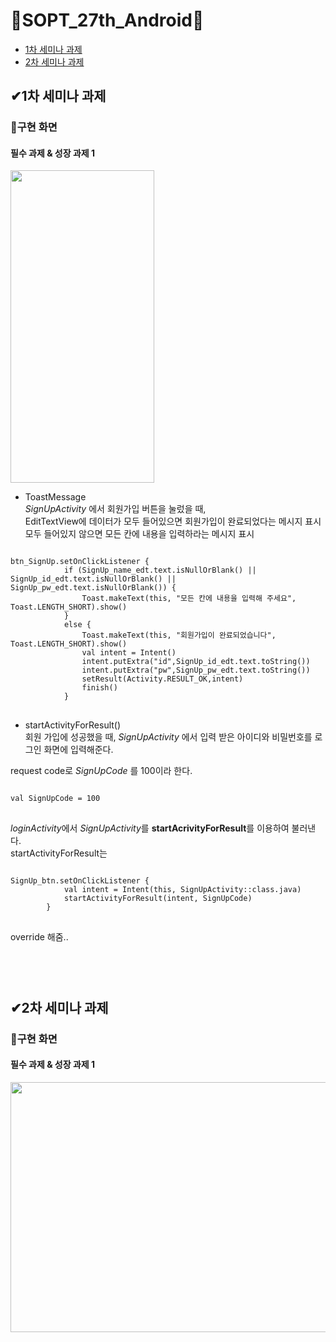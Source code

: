 # 💚SOPT_27th_Android💚
* [1차 세미나 과제](https://github.com/CHOSUNGRIM/SOPT_1st_seminar/blob/master/README.md#1%EC%B0%A8-%EC%84%B8%EB%AF%B8%EB%82%98-%EA%B3%BC%EC%A0%9C)
* [2차 세미나 과제](https://github.com/CHOSUNGRIM/SOPT_1st_seminar#2%EC%B0%A8-%EC%84%B8%EB%AF%B8%EB%82%98-%EA%B3%BC%EC%A0%9C)


## ✔1차 세미나 과제
### 📲구현 화면
#### 필수 과제 & 성장 과제 1 
<img src="https://user-images.githubusercontent.com/72273531/97198951-c9cb4b00-17f2-11eb-94ee-b6b63882e95e.gif" width="230" height="500">


* ToastMessage  
*SignUpActivity* 에서 회원가입 버튼을 눌렀을 때,  
EditTextView에 데이터가 모두 들어있으면 회원가입이 완료되었다는 메시지 표시  
모두 들어있지 않으면 모든 칸에 내용을 입력하라는 메시지 표시  


<pre>
<code>
btn_SignUp.setOnClickListener {
            if (SignUp_name_edt.text.isNullOrBlank() || SignUp_id_edt.text.isNullOrBlank() || SignUp_pw_edt.text.isNullOrBlank()) {
                Toast.makeText(this, "모든 칸에 내용을 입력해 주세요", Toast.LENGTH_SHORT).show()
            }
            else {
                Toast.makeText(this, "회원가입이 완료되었습니다", Toast.LENGTH_SHORT).show()
                val intent = Intent()
                intent.putExtra("id",SignUp_id_edt.text.toString())
                intent.putExtra("pw",SignUp_pw_edt.text.toString())
                setResult(Activity.RESULT_OK,intent)
                finish()
            } 
</code>
</pre>


* startActivityForResult()  
회원 가입에 성공했을 때, *SignUpActivity* 에서 입력 받은 아이디와 비밀번호를 로그인 화면에 입력해준다.  

request code로 *SignUpCode* 를 100이라 한다.

<pre>
<code>
val SignUpCode = 100
</code>
</pre>


*loginActivity*에서 *SignUpActivity*를 **startAcrivityForResult**를 이용하여 불러낸다.  
startActivityForResult는 

<pre>
<code>
SignUp_btn.setOnClickListener {
            val intent = Intent(this, SignUpActivity::class.java)
            startActivityForResult(intent, SignUpCode)
        }
</code>
</pre>


override 해줌..
<pre>
<code>

</code>
</pre>


## ✔2차 세미나 과제
### 📲구현 화면
#### 필수 과제 & 성장 과제 1
<img src="https://user-images.githubusercontent.com/72273531/97203284-f2097880-17f7-11eb-95fd-28c49254e76d.jpg" width="600" height="400">
